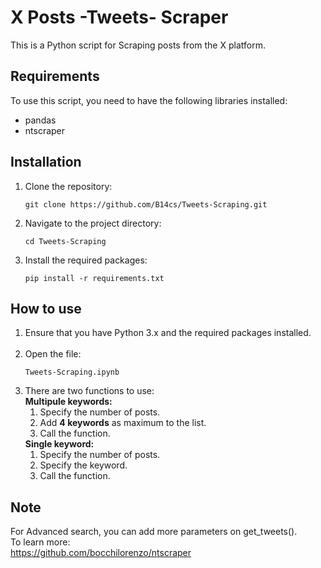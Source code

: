 # X Posts -Tweets- Scraper

This is a Python script for Scraping posts from the X platform.

## Requirements

To use this script, you need to have the following libraries installed:

<ul>
  <li>pandas</li>
  <li>ntscraper</li>
</ul>

## Installation

<ol>
<li>Clone the repository:</li>

`git clone https://github.com/B14cs/Tweets-Scraping.git`

<li>Navigate to the project directory:</li>

`cd Tweets-Scraping`

<li>Install the required packages:</li>

`pip install -r requirements.txt`

</ol>

## How to use

<ol>
  <li>Ensure that you have Python 3.x and the required packages installed.</li>
  
  <br>

  <li>Open the file:</li>

`Tweets-Scraping.ipynb`

  <li>
    There are two functions to use:
    <br>
      <b>Multipule keywords:</b>
          <ol type="1">
              <li>Specify the number of posts.</li>
              <li>Add <b>4 keywords</b> as maximum to the list.</l>
              <li>Call the function.</li>
          </ol>
      <b>Single keyword:</b>
          <ol type="1">
              <li>Specify the number of posts.</li>
              <li>Specify the keyword.</li>
              <li>Call the function.</li>
          </ol>
  </li>
</ol>

## Note

For Advanced search, you can add more parameters on get_tweets().
<br>
To learn more:
<br>
<a>https://github.com/bocchilorenzo/ntscraper</a>
